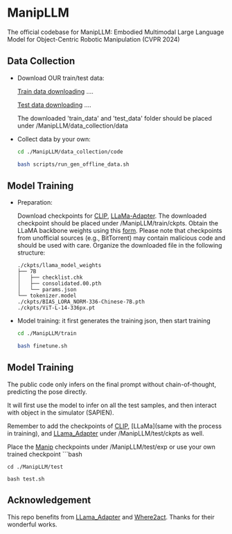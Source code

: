 # ManipLLM
The official codebase for ManipLLM:  Embodied Multimodal Large Language Model for Object-Centric Robotic Manipulation (CVPR 2024)

## Data Collection
- Download OUR train/test data:
  
  [Train data downloading](URL) ....
  
  [Test data downloading](URL) ....
  
  
  The downloaded 'train_data' and 'test_data' folder should be placed under /ManipLLM/data_collection/data

- Collect data by your own:
  ```bash
  cd ./ManipLLM/data_collection/code
  
  bash scripts/run_gen_offline_data.sh

## Model Training
- Preparation:

  Download checkpoints for [CLIP](https://drive.google.com/file/d/1XxfRxUL442Zh4NN0-JeIyNSJnLlTpxsu/view?usp=sharing), [LLaMa-Adapter](https://drive.google.com/file/d/1JxxoLhV9lbS4iQNALU8vwUrRReGxS0eU/view?usp=sharing). The downloaded checkpoint should be placed under /ManipLLM/train/ckpts. Obtain the LLaMA backbone weights using this [form](https://docs.google.com/forms/d/e/1FAIpQLSfqNECQnMkycAp2jP4Z9TFX0cGR4uf7b_fBxjY_OjhJILlKGA/viewform). Please note that checkpoints from unofficial sources (e.g., BitTorrent) may contain malicious code and should be used with care. Organize the downloaded file in the following structure:
    ```plaintext
    ./ckpts/llama_model_weights
    ├── 7B
    │   ├── checklist.chk
    │   ├── consolidated.00.pth
    │   └── params.json
    └── tokenizer.model
    ./ckpts/BIAS_LORA_NORM-336-Chinese-7B.pth
    ./ckpts/ViT-L-14-336px.pt
- Model training: it first generates the training json, then start training
  ```bash
  cd ./ManipLLM/train
  
  bash finetune.sh

## Model Training
The public code only infers on the final prompt without chain-of-thought, predicting the pose directly. 

It will first use the model to infer on all the test samples, and then interact with object in the simulator (SAPIEN).

Remember to add the checkpoints of [CLIP](https://drive.google.com/file/d/1XxfRxUL442Zh4NN0-JeIyNSJnLlTpxsu/view?usp=sharing), [LLaMa](same with the process in training), and [LLama_Adapter](https://drive.google.com/file/d/1JxxoLhV9lbS4iQNALU8vwUrRReGxS0eU/view?usp=sharing) under /ManipLLM/test/ckpts as well.

Place the [Manip](https://drive.google.com/file/d/1XxfRxUL442Zh4NN0-JeIyNSJnLlTpxsu/view?usp=sharing) checkpoints under /ManipLLM/test/exp or use your own trained checkpoint
    ```bash
    
    cd ./ManipLLM/test
    
    bash test.sh

## Acknowledgement
This repo benefits from [LLama_Adapter](https://github.com/OpenGVLab/LLaMA-Adapter) and [Where2act](https://github.com/daerduoCarey/where2act). Thanks for their wonderful works.
